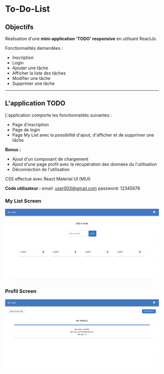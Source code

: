 # To-Do-List

## Objectifs

Réalisation d'une **mini-application 'TODO' responsive** en utilisant ReactJs.

Fonctionnalités demandées :
- Inscription
- Login
- Ajouter une tâche
- Afficher la liste des tâches
- Modifier une tâche
- Supprimer une tâche

<hr>

## L'application TODO

L'application comporte les fonctionnalités suivantes :
- Page d'inscription
- Page de login
- Page My List avec la possibilité d'ajout, d'afficher et de supprimer une tâche

**Bonus :**
- Ajout d'un composant de chargement
- Ajout d'une page profil avec la récupération des données du l'utilisation 
- Déconnection de l'utilisation 

CSS effectué avec React Material UI (MUI)

**Code utilisateur :**
email: user003@gmail.com
password: 12345678

### My List Screen
![image](src/assets/myList.png)
### Profil Screen
![image](src/assets/profil.png)
